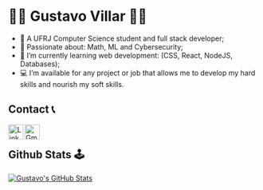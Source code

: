 
<h1>
👨‍💻 Gustavo Villar 👨‍💻 
</h1>

- 👋 A UFRJ Computer Science student and full stack developer;
- 💞 Passionate about: Math, ML and Cybersecurity;
- 🌱 I’m currently learning web development: (CSS, React, NodeJS, Databases);
- 💻 I’m available for any project or job that allows me to develop my hard skills and nourish my soft skills.

## Contact 📞

<a href="https://www.linkedin.com/in/gustavo-marinatto-92282b21b/" target="_blank" rel="noopener noreferrer">
  <img align="left" alt="LinkdeIN" width="30px" src="https://cdn.jsdelivr.net/npm/simple-icons@v3/icons/linkedin.svg" />
</a>
<a href="mailto:marinatto.gustavo@gmail.com" target="_blank" rel="noopener noreferrer">
  <img align="left" alt="Gmail" width="30px" src="https://cdn.jsdelivr.net/npm/simple-icons@v3/icons/gmail.svg" />
</a>

<br/>

## Github Stats 🕹

[![Gustavo's GitHub Stats](https://github-readme-stats.vercel.app/api?username=gustavo-villar-dev)](https://github.com/anuraghazra/github-readme-stats)
 
                                                                                                                      
                

<!---
gustavo-villar-dev/gustavo-villar-dev is a ✨ special ✨ repository because its `README.md` (this file) appears on your GitHub profile.
You can click the Preview link to take a look at your changes.
--->

